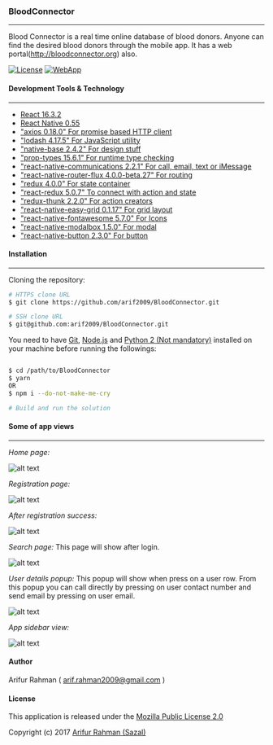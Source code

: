 ### BloodConnector
---
Blood Connector is a real time online database of blood donors. Anyone can find the desired blood donors through the mobile app. It has a web portal(http://bloodconnector.org) also.

[![License](https://img.shields.io/badge/license-MPL--2.0-green.svg)](https://opensource.org/licenses/mpl-2.0/)
[![WebApp](https://img.shields.io/badge/bloodconnector-web-brightgreen.svg)](http://bloodconnector.org)

#### Development Tools & Technology
---
* [React 16.3.2](https://reactjs.org/)
* [React Native 0.55](https://facebook.github.io/react-native/)
* ["axios 0.18.0" For promise based HTTP client](https://github.com/axios/axios)
* ["lodash 4.17.5" For JavaScript utility](https://lodash.com/)
* ["native-base 2.4.2" For design stuff](https://nativebase.io/)
* ["prop-types 15.6.1" For runtime type checking](https://www.npmjs.com/package/prop-types)
* ["react-native-communications 2.2.1" For call, email, text or iMessage](https://github.com/anarchicknight/react-native-communications)
* ["react-native-router-flux 4.0.0-beta.27" For routing](https://www.npmjs.com/package/react-native-router-flux)
* ["redux 4.0.0" For state container](https://redux.js.org/)
* ["react-redux 5.0.7" To connect with action and state](https://github.com/reactjs/react-redux)
* ["redux-thunk 2.2.0" For action creators](https://www.npmjs.com/package/redux-thunk)
* ["react-native-easy-grid 0.1.17" For grid layout](https://github.com/GeekyAnts/react-native-easy-grid.git)
* ["react-native-fontawesome 5.7.0" For Icons](https://github.com/entria/react-native-fontawesome.git)
* ["react-native-modalbox 1.5.0" For modal](https://github.com/maxs15/react-native-modalbox.git)
* ["react-native-button 2.3.0" For button](https://github.com/ide/react-native-button.git)

#### Installation
---
Cloning the repository:

```bash
# HTTPS clone URL
$ git clone https://github.com/arif2009/BloodConnector.git

# SSH clone URL
$ git@github.com:arif2009/BloodConnector.git
```

You need to have [Git](https://git-scm.com/), [Node.js](https://nodejs.org/en/) and [Python 2 (Not mandatory)](https://www.python.org/) installed on your machine before running the followings:

```bash

$ cd /path/to/BloodConnector
$ yarn
OR
$ npm i --do-not-make-me-cry

# Build and run the solution
```
#### Some of app views
---
*Home page:*

![alt text](https://github.com/arif2009/BloodConnector/blob/master/screenshots/1_home.png "Home Page")

*Registration page:*

![alt text](https://github.com/arif2009/BloodConnector/blob/master/screenshots/2_register.png "Registration page")

*After registration success:*

![alt text](https://github.com/arif2009/BloodConnector/blob/master/screenshots/3_success_reg.png "Registration success")

*Search page:* This page will show after login.

![alt text](https://github.com/arif2009/BloodConnector/blob/master/screenshots/4_search.png "Search")

*User details popup:* This popup will show when press on a user row. From this popup you can call directly by pressing on user contact number and send email by pressing on user email.

![alt text](https://github.com/arif2009/BloodConnector/blob/master/screenshots/5_details.png "Details popup")

*App sidebar view:*

![alt text](https://github.com/arif2009/BloodConnector/blob/master/screenshots/6_sidebar.png "Details popup")

#### Author
Arifur Rahman ( arif.rahman2009@gmail.com )

#### License

This application is released under the [Mozilla Public License 2.0](https://opensource.org/licenses/mpl-2.0/)

Copyright (c) 2017 [Arifur Rahman (Sazal)](http://arifur-rahman-sazal.blogspot.com/)